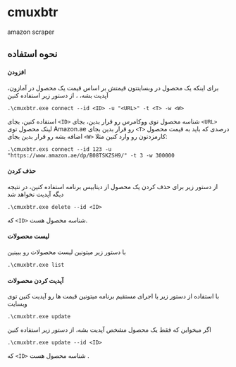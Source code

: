 # cmuxbtr
amazon scraper


## نحوه استفاده 
#### افزودن
برای اینکه یک محصول در وبسایتتون قیمتش بر اساس قیمت یک محصول در آمازون، آپدیت بشه،
، از دستور زیر استفاده کنین 
```
.\cmuxbtr.exe connect --id <ID> -u "<URL>" -t <T> -w <W>
```
استفاده کنین، بجای ` <ID> ` شناسه محصول توی ووکامرس رو قرار بدین،
  بجای ` <URL> ` لینک محصول توی Amazon.ae رو قرار بدین 
  بجای ` <T> ` درصدی که باید به قیمت محصول اضافه بشه رو قرار بدین 
  بجای ` <W> ` کارمزدتون رو وارد کنین 
  مثلا: 
  ```
 .\cmuxbtr.exs connect --id 123 -u "https://www.amazon.ae/dp/B08TSKZSH9/" -t 3 -w 300000 
  ```
  
  
#### حذف کردن 
از دستور زیر برای حذف کردن یک محصول از دیتابیس برنامه استفاده کنین، در نتیجه دیگه آپدیت نخواهد شد 
```
.\cmuxbtr.exe delete --id <ID>
```
که `<ID>` شناسه محصول هست.
#### لیست محصولات 
با دستور زیر میتونین لیست محصولات رو ببینین 
```
.\cmuxbtr.exe list 
``` 

#### آپدیت کردن محصولات 
با استفاده از دستور زیر یا اجرای مستقیم برنامه میتونین قبمت ها رو آپدیت کنین توی وبسایت 
```
.\cmuxbtr.exe update 
```
اگر میخواین که فقط یک محصول مشخص آپدیت بشه، از دستور زیر استفاده کنین 
```
.\cmuxbtr.exe update --id <ID> 
``` 
که `<ID>` شناسه محصول هست .
